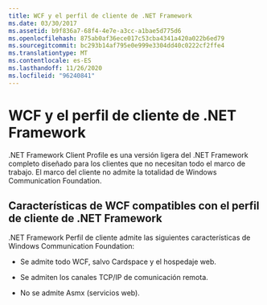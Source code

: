 ```yaml
---
title: WCF y el perfil de cliente de .NET Framework
ms.date: 03/30/2017
ms.assetid: b9f836a7-68f4-4e7e-a3cc-a1bae5d775d6
ms.openlocfilehash: 875ab0af36ece017c53cba4341a420a022b6ed79
ms.sourcegitcommit: bc293b14af795e0e999e3304dd40c0222cf2ffe4
ms.translationtype: MT
ms.contentlocale: es-ES
ms.lasthandoff: 11/26/2020
ms.locfileid: "96240841"
---
```

# <a name="wcf-and-net-framework-client-profile"></a>WCF y el perfil de cliente de .NET Framework

.NET Framework Client Profile es una versión ligera del .NET Framework completo diseñado para los clientes que no necesitan todo el marco de trabajo. El marco del cliente no admite la totalidad de Windows Communication Foundation.  
  
## <a name="wcf-features-supported-by-the-net-framework-client-profile"></a>Características de WCF compatibles con el perfil de cliente de .NET Framework  

 .NET Framework Perfil de cliente admite las siguientes características de Windows Communication Foundation:  
  
- Se admite todo WCF, salvo Cardspace y el hospedaje web.  
  
- Se admiten los canales TCP/IP de comunicación remota.  
  
- No se admite Asmx (servicios web).
